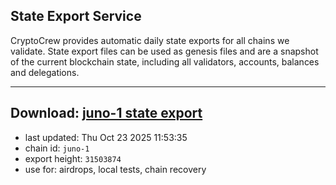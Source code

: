 ## State Export Service
CryptoCrew provides automatic daily state exports for all chains we validate. State export files can be used as genesis files and are a snapshot of the current blockchain state, including all validators, accounts, balances and delegations.

---
**Download: [juno-1 state export](https://dl-eu2.ccvalidators.com/SERVICE/juno/juno-1_export_31503874.json)**
---

- last updated: Thu Oct 23 2025 11:53:35
- chain id: `juno-1`
- export height: `31503874`
- use for: airdrops, local tests, chain recovery
